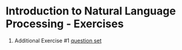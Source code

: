 # Introduction to Natural Language Processing - Exercises

1. Additional Exercise #1 [question set](https://github.com/pratik18v/nlp_exercies/blob/master/add_ex1.txt)
